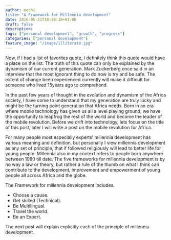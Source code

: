 ```yaml
---
author: mechi
title: "A Framework for Millennia development"
date: 2016-05-21T18:48:18+01:00
draft: false
description:
tags: ["personal development", "growth", "progress"]
categories: ["personal development"]
feature_image: "/image/illiterate.jpg"
---
```

Now, if I had a list of favorites quote, I definitely think this quote would have a place on the list. The truth of this quote can only be explained by the dynamism of our current generation. Mark Zuckerberg once said in an interview that the most ignorant thing to do now is try and be safe. The extent of change been experienced currently will make it difficult for someone who lived 15years ago to comprehend.

In the past few years of thought in the evolution and dynamism of the Africa society, I have come to understand that my generation are truly lucky and might be the turning point generation that Africa needs. Born in an era where mobile technology has given us all a level playing ground, we have the opportunity to leapfrog the rest of the world and become the leader of the mobile revolution. Before we drift into technology, lets focus on the title of this post, later I will write a post on the mobile revolution for Africa.

For many people most especially experts’ millennia development has various meaning and definition, but personally I view millennia development as any set of principle, that if followed religiously will lead to better life for young people. Millennia also in my context refers to people born anywhere between 1980 till date. The five frameworks for millennia development is by no way a law or theory, but rather a rule of the thumb on what I think can contribute to the development, improvement and empowerment of young people all across Africa and the globe.

The Framework for millennia development includes.

- Choose a cause.
- Get skilled (Technical).
- Be Multilingual.
- Travel the world.
- Be an Expert.

The next post will explain explicitly each of the principle of millennia development.
